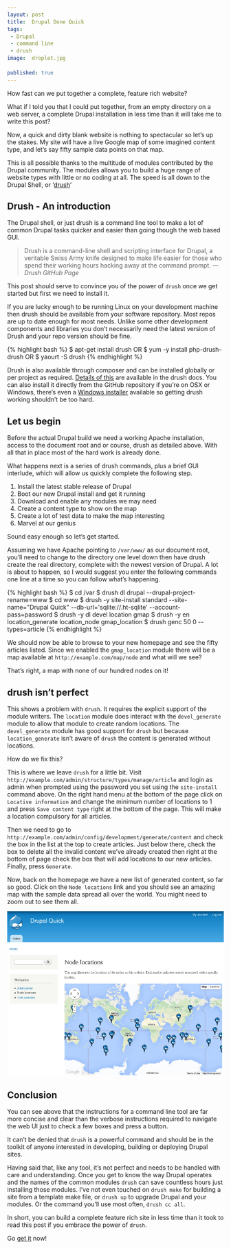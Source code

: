 ```yaml
---
layout: post
title:  Drupal Done Quick
tags:
 - Drupal
 - command line
 - drush
image:  droplet.jpg

published: true
---
```

How fast can we put together a complete, feature rich website?

What if I told you that I could put together, from an empty directory on a web server, a complete Drupal installation in less time than it will take me to write this post?

Now, a quick and dirty blank website is nothing to spectacular so let&rsquo;s up the stakes. My site will have a live Google map of some imagined content type, and let&rsquo;s say fifty sample data points on that map.

This is all possible thanks to the multitude of modules contributed by the Drupal community. The modules allows you to build a huge range of website types with little or no coding at all. The speed is all down to the Drupal Shell, or &lsquo;[drush](https://github.com/drush-ops/drush)&rsquo;

## Drush - An introduction

The Drupal shell, or just drush is a command line tool to make a lot of common Drupal tasks quicker and easier than going though the web based GUI.

> Drush is a command-line shell and scripting interface for Drupal, a veritable Swiss Army knife designed to make life easier for those who spend their working hours hacking away at the command prompt.
> &mdash; <cite>Drush GitHub Page</cite>

This post should serve to convince you of the power of `drush` once we get started but first we need to install it.

If you are lucky enough to be running Linux on your development machine then drush should be available from your software repository. Most repos are up to date enough for most needs. Unlike some other development components and libraries you don&rsquo;t necessarily need the latest version of Drush and your repo version should be fine.

{% highlight bash %}
$ apt-get install drush
OR
$ yum -y install php-drush-drush
OR
$ yaourt -S drush
{% endhighlight %}

Drush is also available through composer and can be installed globally or per project as required. [Details of this](http://docs.drush.org/en/master/install/) are available in the drush docs. You can also install it directly from the GitHub repository if you&rsquo;re on OSX or Windows, there&rsquo;s even a [Windows installer](http://docs.drush.org/en/master/install/#windows-zip-package) available so getting drush working shouldn&rsquo;t be too hard.

## Let us begin

Before the actual Drupal build we need a working Apache installation, access to the document root and or course, drush as detailed above. With all that in place most of the hard work is already done.

What happens next is a series of drush commands, plus a brief GUI interlude, which will allow us quickly complete the following step.

  1. Install the latest stable release of Drupal
  2. Boot our new Drupal install and get it running
  3. Download and enable any modules we may need
  4. Create a content type to show on the map
  5. Create a lot of test data to make the map interesting
  6. Marvel at our genius
 
Sound easy enough so let&rsquo;s get started.

Assuming we have Apache pointing to `/var/www/` as our document root, you&rsquo;ll need to change to the directory one level down then have drush create the real directory, complete with the newest version of Drupal. A lot is about to happen, so I would suggest you enter the following commands one line at a time so you can follow what&rsquo;s happening.

{% highlight bash %}
$ cd /var
$ drush dl drupal --drupal-project-rename=www
$ cd www
$ drush -y site-install standard --site-name="Drupal Quick" --db-url='sqlite://.ht-sqlite' --account-pass=password
$ drush -y dl devel location gmap
$ drush -y en location_generate location_node gmap_location
$ drush genc 50 0 --types=article
{% endhighlight %}

We should now be able to browse to your new homepage and see the fifty articles listed. Since we enabled the `gmap_location` module there will be a map available at `http://example.com/map/node` and what will we see?

That&rsquo;s right, a map with none of our hundred nodes on it!

## drush isn&rsquo;t perfect

This shows a problem with `drush`. It requires the explicit support of the module writers. The `location` module does interact with the `devel_generate` module to allow that module to create random locations. The `devel_generate` module has good support for `drush` but because `location_generate` isn&rsquo;t aware of `drush` the content is generated without locations.

How do we fix this?

This is where we leave `drush` for a little bit. Visit `http://example.com/admin/structure/types/manage/article` and login as admin when prompted using the password you set using the `site-install` command above. On the right hand menu at the bottom of the page click on `Locative information` and change the minimum number of locations to 1 and press `Save content type` right at the bottom of the page. This will make a location compulsory for all articles.

Then we need to go to `http://example.com/admin/config/development/generate/content` and check the box in the list at the top to create articles. Just below there, check the box to delete all the invalid content we&rsquo;ve already created then right at the bottom of page check the box that will add locations to our new articles. Finally, press `Generate`.

Now, back on the homepage we have a new list of generated content, so far so good. Click on the `Node locations` link and you should see an amazing map with the sample data spread all over the world. You might need to zoom out to see them all.

![Quick Drupal Map](/img/code/drupal-quick.jpeg "Drupal Quick Map")

## Conclusion

You can see above that the instructions for a command line tool are far more concise and clear than the verbose instructions required to navigate the web UI just to check a few boxes and press a button.

It can&rsquo;t be denied that `drush` is a powerful command and should be in the toolkit of anyone interested in developing, building or deploying Drupal sites.

Having said that, like any tool, it&rsquo;s not perfect and needs to be handled with care and understanding. Once you get to know the way Drupal operates and the names of the common modules `drush` can save countless hours just installing those modules. I&rsquo;ve not even touched on `drush make` for building a site from a template make file, or `drush up` to upgrade Drupal and your modules. Or the command you&rsquo;ll use most often, `drush cc all`.

In short, you can build a complete feature rich site in less time than it took to read this post if you embrace the power of `drush`.

Go [get it](http://docs.drush.org/en/master/install/) now!
